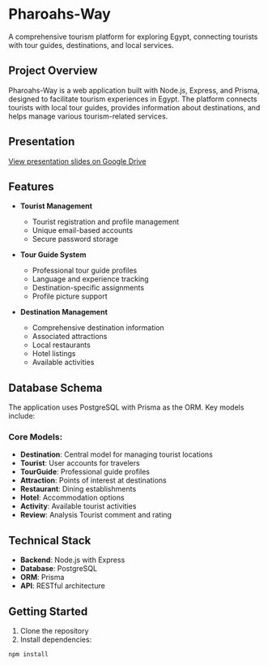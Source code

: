 # Pharoahs-Way

A comprehensive tourism platform for exploring Egypt, connecting tourists with tour guides, destinations, and local services.

## Project Overview

Pharoahs-Way is a web application built with Node.js, Express, and Prisma, designed to facilitate tourism experiences in Egypt. The platform connects tourists with local tour guides, provides information about destinations, and helps manage various tourism-related services.

## Presentation

[View presentation slides on Google Drive](https://drive.google.com/drive/folders/1i7Z1dF9IyoLHFeOQo2hxXDFuJdtLzMhT)


## Features

- **Tourist Management**
  - Tourist registration and profile management
  - Unique email-based accounts
  - Secure password storage

- **Tour Guide System**
  - Professional tour guide profiles
  - Language and experience tracking
  - Destination-specific assignments
  - Profile picture support

- **Destination Management**
  - Comprehensive destination information
  - Associated attractions
  - Local restaurants
  - Hotel listings
  - Available activities

## Database Schema

The application uses PostgreSQL with Prisma as the ORM. Key models include:

### Core Models:
- **Destination**: Central model for managing tourist locations
- **Tourist**: User accounts for travelers
- **TourGuide**: Professional guide profiles
- **Attraction**: Points of interest at destinations
- **Restaurant**: Dining establishments
- **Hotel**: Accommodation options
- **Activity**: Available tourist activities
- **Review**: Analysis Tourist comment and rating

## Technical Stack

- **Backend**: Node.js with Express
- **Database**: PostgreSQL
- **ORM**: Prisma
- **API**: RESTful architecture

## Getting Started

1. Clone the repository
2. Install dependencies:
```bash
npm install
